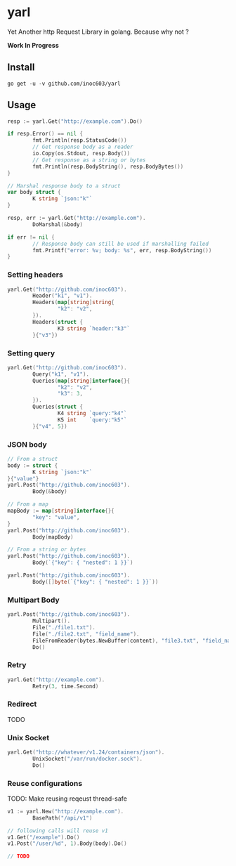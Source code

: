 # yarl

Yet Another http Request Library in golang. Because why not ?

**Work In Progress**

## Install

```
go get -u -v github.com/inoc603/yarl
```

## Usage

```go
resp := yarl.Get("http://example.com").Do()

if resp.Error() == nil {
        fmt.Println(resp.StatusCode())
        // Get response body as a reader
        io.Copy(os.Stdout, resp.Body())
        // Get response as a string or bytes
        fmt.Println(resp.BodyString(), resp.BodyBytes())
}

// Marshal response body to a struct
var body struct {
        K string `json:"k"`
}

resp, err := yarl.Get("http://example.com").
        DoMarshal(&body)

if err != nil {
        // Response body can still be used if marshalling failed
        fmt.Printf("error: %v; body: %s", err, resp.BodyString())
}
```

### Setting headers

```go
yarl.Get("http://github.com/inoc603").
        Header("k1", "v1").
        Headers(map[string]string{
                "k2": "v2",
        }).
        Headers(struct {
                K3 string `header:"k3"`
        }{"v3"})
```

### Setting query

```go
yarl.Get("http://github.com/inoc603").
        Query("k1", "v1").
        Queries(map[string]interface{}{
                "k2": "v2",
                "k3": 3,
        }).
        Queries(struct {
                K4 string `query:"k4"`
                K5 int    `query:"k5"`
        }{"v4", 5})
```

### JSON body

```go
// From a struct
body := struct {
        K string `json:"k"`
}{"value"}
yarl.Post("http://github.com/inoc603").
        Body(&body)

// From a map
mapBody := map[string]interface{}{
        "key": "value",
}
yarl.Post("http://github.com/inoc603").
        Body(mapBody)

// From a string or bytes
yarl.Post("http://github.com/inoc603").
        Body(`{"key": { "nested": 1 }}`)

yarl.Post("http://github.com/inoc603").
        Body([]byte(`{"key": { "nested": 1 }}`))
```

### Multipart Body

```go
yarl.Post("http://github.com/inoc603").
        Multipart().
        File("./file1.txt").
        File("./file2.txt", "field_name").
        FileFromReader(bytes.NewBuffer(content), "file3.txt", "field_name_2").
        Do()
```

### Retry

```go
yarl.Get("http://example.com").
        Retry(3, time.Second)
```

### Redirect

TODO

### Unix Socket

```go
yarl.Get("http://whatever/v1.24/containers/json").
        UnixSocket("/var/run/docker.sock").
        Do()
```

### Reuse configurations

TODO: Make reusing reqeust thread-safe

```go
v1 := yarl.New("http://example.com").
        BasePath("/api/v1")

// following calls will reuse v1
v1.Get("/example").Do()
v1.Post("/user/%d", 1).Body(body).Do()

// TODO
```

